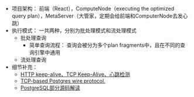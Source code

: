 
* 项目架构： 前端（React），ComputeNode（executing the optimized query plan），MetaServer（大管家，定期会给前端和ComputerNode去发心跳）
* 执行模式： 一共两种，分别为批处理模式和流处理模式
    *  批处理查询
         *  简单查询流程： 查询会被分为多个plan fragments中，且在不同的查询引擎中通用  
    *  流处理查询
* 细节补充：
    *  [HTTP keep-alive、TCP Keep-Alive、心跳检测](https://blog.csdn.net/sslulu520/article/details/117980443)
    *  [TCP-based Postgres wire protocol.](https://developer.aliyun.com/article/751984)
    *  [PostgreSQL部分源码解读](https://www.zhihu.com/column/c_1477948652627341312)
    
